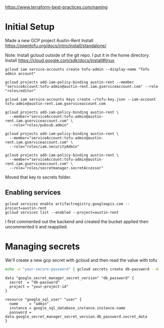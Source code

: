https://www.terraform-best-practices.com/naming

# Initial Setup
Made a new GCP project Austin-Rent
Install https://opentofu.org/docs/intro/install/standalone/

Note: Install gcloud outside of the git repo. I put it in the home directory.
Install https://cloud.google.com/sdk/docs/install#linux


```
gcloud iam service-accounts create tofu-admin --display-name "Tofu admin account"

gcloud projects add-iam-policy-binding austin-rent --member "serviceAccount:tofu-admin@austin-rent.iam.gserviceaccount.com" --role "roles/editor"

gcloud iam service-accounts keys create ~/tofu-key.json --iam-account tofu-admin@austin-rent.iam.gserviceaccount.com

gcloud projects add-iam-policy-binding austin-rent \
  --member="serviceAccount:tofu-admin@austin-rent.iam.gserviceaccount.com" \
  --role="roles/pubsub.admin"

gcloud projects add-iam-policy-binding austin-rent \
  --member="serviceAccount:tofu-admin@austin-rent.iam.gserviceaccount.com" \
  --role="roles/iam.securityAdmin"

gcloud projects add-iam-policy-binding austin-rent \
  --member="serviceAccount:tofu-admin@austin-rent.iam.gserviceaccount.com" \
  --role="roles/secretmanager.secretAccessor"
```
Moved that key to secrets folder.


## Enabling services 
```
gcloud services enable artifactregistry.googleapis.com --project=austin-rent
gcloud services list --enabled --project=austin-rent
```

I first commented out the backend and created the bucket applied then uncommented it and reapplied.


# Managing secrets
We'll create a new gcp secret with gcloud and then read the value with tofu

```bash
echo -n "your-secure-password" | gcloud secrets create db-password --data-file=-
```

```
data "google_secret_manager_secret_version" "db_password" {
  secret  = "db-password"
  project = "your-project-id"
}

resource "google_sql_user" "user" {
  name     = "admin"
  instance = google_sql_database_instance.instance.name
  password = data.google_secret_manager_secret_version.db_password.secret_data
}
```